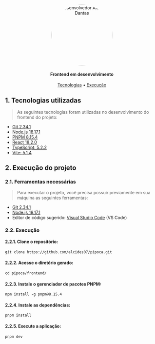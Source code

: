 <section align="center" style="margin-bottom: 2em">
    <img style="border-radius: 50%;" src="https://avatars.githubusercontent.com/Israelkleber" width="200px;" alt="Desenvolvedor Alcides Dantas"/>
  <h4>Frontend em desenvolvimento</h4>
  <div>
    <a href="#1-tecnologias-utilizadas">Tecnologias</a> •
    <a href="#2-execução-do-projeto">Execução</a> 
  </div>
</section>

## 1. Tecnologias utilizadas

> As seguintes tecnologias foram utilizadas no desenvolvimento do frontend do projeto:

- [Git 2.34.1](https://git-scm.com/)
- [Node.js 18.17.1](https://nodejs.org/en)
- [PNPM 8.15.4](https://pnpm.io/pt/installation)
- [React 18.2.0](https://pt-br.react.dev/)
- [TypeScript: 5.2.2](https://www.typescriptlang.org/pt/)
- [Vite: 5.1.4](https://vitejs.dev/)

## 2. Execução do projeto

### 2.1. Ferramentas necessárias

> Para executar o projeto, você precisa possuir previamente em sua máquina as seguintes ferramentas:

- [Git 2.34.1](https://git-scm.com/)
- [Node.js 18.17.1](https://nodejs.org/en)
- Editor de código sugerido: [Visual Studio Code](https://code.visualstudio.com/) (VS Code)

### 2.2. Execução

#### 2.2.1. Clone o repositório:

```
git clone https://github.com/alcides07/pipoca.git
```

#### 2.2.2. Acesse o diretório gerado:

```
cd pipoca/frontend/
```

#### 2.2.3. Instale o gerenciador de pacotes PNPM:

```
npm install -g pnpm@8.15.4
```

#### 2.2.4. Instale as dependências:

```
pnpm install
```

#### 2.2.5. Execute a aplicação:

```
pnpm dev
```

